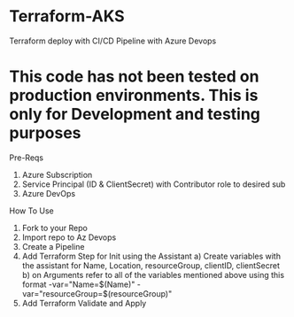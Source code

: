 # Terraform-AKS
Terraform deploy with CI/CD Pipeline with Azure Devops

# This code has not been tested on production environments. This is only for Development and testing purposes

Pre-Reqs
1) Azure Subscription
2) Service Principal (ID & ClientSecret) with Contributor role to desired sub
3) Azure DevOps


How To Use
1) Fork to your Repo
2) Import repo to Az Devops
3) Create a Pipeline
4) Add Terraform Step for Init using the Assistant
   a) Create variables with the assistant for Name, Location, resourceGroup, clientID, clientSecret
   b) on Arguments refer to all of the variables mentioned above using this format -var="Name=$(Name)" -var="resourceGroup=$(resourceGroup)" 
5) Add Terraform Validate and Apply